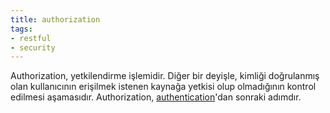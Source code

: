 ```yaml
---
title: authorization
tags:
- restful
- security
---
```


Authorization, yetkilendirme işlemidir. Diğer bir deyişle, kimliği doğrulanmış olan kullanıcının erişilmek istenen kaynağa yetkisi olup olmadığının kontrol edilmesi aşamasıdır. Authorization, [authentication](/authentication)'dan sonraki adımdır.
